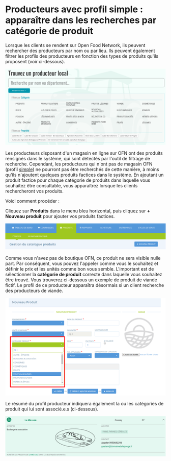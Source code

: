 # Producteurs avec profil simple : apparaître dans les recherches par catégorie de produit

Lorsque les clients se rendent sur Open Food Network, ils peuvent rechercher des producteurs par nom ou par lieu. Ils peuvent également filtrer les profils des producteurs en fonction des types de produits qu'ils proposent (voir ci-dessous).

![](<../../.gitbook/assets/image (57) (1) (1) (1).png>)

Les producteurs disposant d'un magasin en ligne sur OFN ont des produits rensignés dans le système, qui sont détectés par l'outil de filtrage de recherche. Cependant, les producteurs qui n'ont pas de magasin OFN (profil [simple](https://guide.openfoodnetwork.org/v/fr/quick-start-guides/profile-only-quick-setup-guide)) ne pourront pas être recherchés de cette manière, à moins qu'ils n'ajoutent quelques produits factices dans le système. En ajoutant un produit factice pour chaque catégorie de produits dans laquelle vous souhaitez être consultable, vous apparaîtrez lorsque les clients rechercheront vos produits.&#x20;

Voici comment procéder :&#x20;

Cliquez sur **Produits** dans le menu bleu horizontal, puis cliquez sur **+ Nouveau produit** pour ajouter vos produits factices.

![](<../../.gitbook/assets/image (63) (1) (1) (1) (1).png>)

Comme vous n'avez pas de boutique OFN, ce produit ne sera visible nulle part. Par conséquent, vous pouvez l'appeler comme vous le souhaitez et définir le prix et les unités comme bon vous semble. L'important est de sélectionner la **catégorie de produit** correcte dans laquelle vous souhaitez être trouvé. Vous trouverez ci-dessous un exemple de produit de viande fictif. Le profil de ce producteur apparaîtra désormais si un client recherche des producteurs de viande.

![](<../../.gitbook/assets/image (64) (1) (1) (1) (1) (1) (1).png>)

Le résumé du profil producteur indiquera également la ou les catégories de produit qui lui sont associé.e.s (ci-dessous).

![](<../../.gitbook/assets/image (52) (1) (1) (1) (1) (1) (1) (1).png>)

